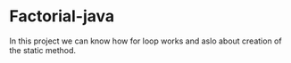 # Factorial-java
In this project we can know how for loop works and aslo about creation of the static method.
